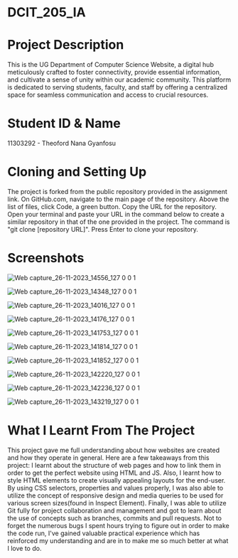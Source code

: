 # DCIT_205_IA
# Project Description
This is the UG Department of Computer Science Website, a digital hub meticulously crafted to foster connectivity, provide essential information, and cultivate a sense of unity within our academic community. This platform is dedicated to serving students, faculty, and staff by offering a centralized space for seamless communication and access to crucial resources.

# Student ID & Name
11303292 - Theoford Nana Gyanfosu

# Cloning and Setting Up
The project is forked from the public repository provided in the assignment link. On GitHub.com, navigate to the main page of the repository. Above the list of files, click Code, a green button. Copy the URL for the repository. Open your terminal and paste your URL in the command below to create a similar repository in that of the one provided in the project. The command is "git clone [repository URL]". Press Enter to clone your repository.

# Screenshots

![Web capture_26-11-2023_14556_127 0 0 1](https://github.com/nanagyanfosu/11303292_DCIT_205_IA/assets/125629455/c7e135ea-4840-498d-acce-59c184c5ea5a)

![Web capture_26-11-2023_14348_127 0 0 1](https://github.com/nanagyanfosu/11303292_DCIT_205_IA/assets/125629455/3e4c79bf-56bd-4fbe-ba4f-190f17334d16)

![Web capture_26-11-2023_14016_127 0 0 1](https://github.com/nanagyanfosu/11303292_DCIT_205_IA/assets/125629455/e1317b20-dc22-4579-b773-d8127d83ab46)

![Web capture_26-11-2023_14176_127 0 0 1](https://github.com/nanagyanfosu/11303292_DCIT_205_IA/assets/125629455/7b693b5d-435d-4ffa-92e5-cd5212cf9fc3)

![Web capture_26-11-2023_141753_127 0 0 1](https://github.com/nanagyanfosu/11303292_DCIT_205_IA/assets/125629455/f7d7b7ac-3dff-439f-9a5b-2c32d1980eeb)

![Web capture_26-11-2023_141814_127 0 0 1](https://github.com/nanagyanfosu/11303292_DCIT_205_IA/assets/125629455/66834352-a36e-42cb-9704-7a4747e885b2)

![Web capture_26-11-2023_141852_127 0 0 1](https://github.com/nanagyanfosu/11303292_DCIT_205_IA/assets/125629455/cfcc1a75-9737-45b8-927e-43ebc3b00e5c)

![Web capture_26-11-2023_142220_127 0 0 1](https://github.com/nanagyanfosu/11303292_DCIT_205_IA/assets/125629455/9afecebf-a0d3-4672-a739-ff444fd9f970)

![Web capture_26-11-2023_142236_127 0 0 1](https://github.com/nanagyanfosu/11303292_DCIT_205_IA/assets/125629455/b62aed8f-e307-4260-830e-dcb3a181a167)

![Web capture_26-11-2023_143219_127 0 0 1](https://github.com/nanagyanfosu/11303292_DCIT_205_IA/assets/125629455/ed08a2ef-889c-4685-8497-b8c6a6e36037)


# What I Learnt From The Project
This project gave me full understanding about how websites are created and how they operate in general. Here are a few takeaways from this project: I learnt about the structure of web pages and how to link them in order to get the perfect website using HTML and JS. Also, I learnt how to style HTML elements to create visually appealing layouts for the end-user. By using CSS selectors, properties and values properly, I was also able to utilize the concept of responsive design and media queries to be used for various screen sizes(found in Inspect Element). Finally, I was able to utilize Git fully for project collaboration and management and got to learn about the use of concepts such as branches, commits and pull requests. Not to forget the numerous bugs I spent hours trying to figure out in order to make the code run, I've gained valuable practical experience which has reinforced my understanding and are in to make me so much better at what I love to do.
